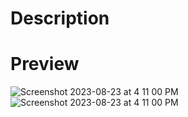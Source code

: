 # Description
<p></p>

# Preview
<img   alt="Screenshot 2023-08-23 at 4 11 00 PM" src="assets/IMG_20250625_224520.jpg">
<img   alt="Screenshot 2023-08-23 at 4 11 00 PM" src="assets/IMG_20250625_224600.jpg">
